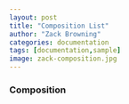 ```yaml
---
layout: post
title: "Composition List"
author: "Zack Browning"
categories: documentation
tags: [documentation,sample]
image: zack-composition.jpg
---
```


 ### Composition ###